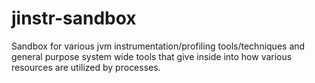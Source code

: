 jinstr-sandbox
==============

Sandbox for various jvm instrumentation/profiling tools/techniques and general purpose system wide tools that give inside into how various resources are utilized by processes. 
